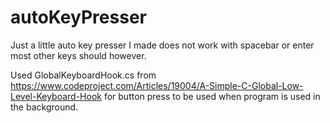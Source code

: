 # autoKeyPresser
Just a little auto key presser I made does not work with spacebar or enter most other keys should however.

Used GlobalKeyboardHook.cs from https://www.codeproject.com/Articles/19004/A-Simple-C-Global-Low-Level-Keyboard-Hook
for button press to be used when program is used in the background.
